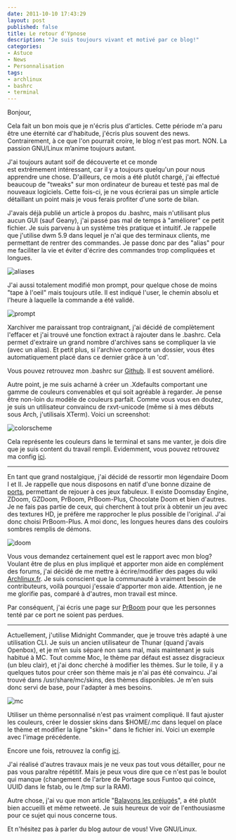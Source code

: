 ```yaml
---
date: 2011-10-10 17:43:29
layout: post
published: false
title: Le retour d'Ypnose
description: "Je suis toujours vivant et motivé par ce blog!"
categories:
- Astuce
- News
- Personnalisation
tags:
- archlinux
- bashrc
- terminal
---
```


Bonjour,

Cela fait un bon mois que je n'écris plus d'articles. Cette période m'a paru être une éternité car d'habitude, j'écris plus souvent des news. Contrairement, à ce que l'on pourrait croire, le blog n'est pas mort. NON. La passion GNU/Linux m’anime toujours autant.

J'ai toujours autant soif de découverte et ce monde est extrêmement intéressant, car il y a toujours quelqu'un pour nous apprendre une chose. D'ailleurs, ce mois a été plutôt chargé, j'ai effectué beaucoup de "tweaks" sur mon ordinateur de bureau et testé pas mal de nouveaux logiciels. Cette fois-ci, je ne vous écrierai pas un simple article détaillant un point mais je vous ferais profiter d'une sorte de bilan.

<!-- more -->

J'avais déjà publié un article à propos du .bashrc, mais n'utilisant plus aucun GUI (sauf Geany), j'ai passé pas mal de temps à "améliorer" ce petit fichier. Je suis parvenu à un système très pratique et intuitif. Je rappelle que j'utilise dwm 5.9 dans lequel je n'ai que des terminaux clients, me permettant de rentrer des commandes. Je passe donc par des "alias" pour me faciliter la vie et éviter d'écrire des commandes trop compliquées et longues.

<img class="imgcenter" alt="aliases" src="http://linuxien.legtux.org/uploads/images/2011/10/alias.png">

J'ai aussi totalement modifié mon prompt, pour quelque chose de moins "tape à l'oeil" mais toujours utile. Il est indiqué l'user, le chemin absolu et l'heure à laquelle la commande a été validé.

<img class="imgcenter" alt="prompt" src="http://linuxien.legtux.org/uploads/images/2011/10/prompt.png">

Xarchiver me paraissant trop contraignant, j'ai décidé de complètement l'effacer et j'ai trouvé une fonction extract à rajouter dans le .bashrc. Cela permet d'extraire un grand nombre d'archives sans se compliquer la vie (avec un alias). Et petit plus, si l'archive comporte un dossier, vous êtes automatiquement placé dans ce dernier grâce à un 'cd'.

Vous pouvez retrouvez mon .bashrc sur [Github](https://github.com/Ypnose/Madfiles/blob/master/.bashrc). Il est souvent amélioré.

Autre point, je me suis acharné à créer un .Xdefaults comportant une gamme de couleurs convenables et qui soit agréable à regarder. Je pense être non-loin du modèle de couleurs parfait. Comme vous vous en doutez, je suis un utilisateur convaincu de rxvt-unicode (même si à mes débuts sous Arch, j'utilisais XTerm). Voici un screenshot:

<img class="imgcenter" alt="colorscheme" src="http://linuxien.legtux.org/uploads/images/2011/10/colors.png">

Cela représente les couleurs dans le terminal et sans me vanter, je dois dire que je suis content du travail rempli. Evidemment, vous pouvez retrouvez ma config [ici](https://github.com/Ypnose/Madfiles/blob/master/.Xresources).

_________________________


En tant que grand nostalgique, j'ai décidé de ressortir mon légendaire Doom I et II. Je rappelle que nous disposons en natif d'une bonne dizaine de[ ports](http://en.wikipedia.org/wiki/Doom_source_port), permettant de rejouer à ces jeux fabuleux. Il existe Doomsday Engine, ZDoom, GZDoom, PrBoom, PrBoom-Plus, Chocolate Doom et bien d'autres. Je ne fais pas partie de ceux, qui cherchent à tout prix à obtenir un jeu avec des textures HD, je préfère me rapprocher le plus possible de l'original.
J'ai donc choisi PrBoom-Plus. A moi donc, les longues heures dans des couloirs sombres remplis de démons.

<img class="imgcenter" alt="doom" src="http://linuxien.legtux.org/uploads/images/2011/10/doom.png">

Vous vous demandez certainement quel est le rapport avec mon blog? Voulant être de plus en plus impliqué et apporter mon aide en complément des forums, j'ai décidé de me mettre à écrire/modifier des pages du wiki [Archlinux.fr](http://wiki.archlinux.fr/Accueil). Je suis conscient que la communauté à vraiment besoin de contributeurs, voilà pourquoi j'essaie d'apporter mon aide. Attention, je ne me glorifie pas, comparé à d'autres, mon travail est mince.

Par conséquent, j'ai écris une page sur [PrBoom](http://wiki.archlinux.fr/Prboom) pour que les personnes tenté par ce port ne soient pas perdues.

_________________________


Actuellement, j'utilise Midnight Commander, que je trouve très adapté à une utilisation CLI. Je suis un ancien utilisateur de Thunar (quand j'avais Openbox), et je m'en suis séparé non sans mal, mais maintenant je suis habitué à MC.
Tout comme Moc, le thème par défaut est assez disgracieux (un bleu clair), et j'ai donc cherché à modifier les thèmes. Sur le toile, il y a quelques tutos pour créer son thème mais je n'ai pas été convaincu. J'ai trouvé dans /usr/share/mc/skins, des thèmes disponibles. Je m'en suis donc servi de base, pour l'adapter à mes besoins.

<img class="imgcenter" alt="mc" src="http://linuxien.legtux.org/uploads/images/2011/10/mc.png">

Utiliser un thème personnalisé n'est pas vraiment compliqué. Il faut ajuster les couleurs, créer le dossier skins dans $HOME/.mc dans lequel on place le thème et modifier la ligne "skin=" dans le fichier ini. Voici un exemple avec l'image précédente.

Encore une fois, retrouvez la config [ici](https://github.com/Ypnose/Madfiles/tree/master/mc).

J'ai réalisé d'autres travaux mais je ne veux pas tout vous détailler, pour ne pas vous paraître répétitif. Mais je peux vous dire que ce n'est pas le boulot qui manque (changement de l'arbre de Portage sous Funtoo qui coince, UUID dans le fstab, ou le /tmp sur la RAM).

Autre chose, j'ai vu que mon article "[Balayons les préjugés](http://tetedulinuxien.fr/2011/08/01/balayons-les-prejuges/)", a été plutôt bien accueilli et même retweeté. Je suis heureux de voir de l'enthousiasme pour ce sujet qui nous concerne tous.

Et n'hésitez pas à parler du blog autour de vous! Vive GNU/Linux.
